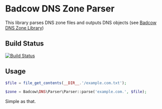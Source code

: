 Badcow DNS Zone Parser
======================

This library parses DNS zone files and outputs DNS objects (see [Badcow DNS Zone Library](https://github.com/Badcow/DNS))

## Build Status
[![Build Status](https://travis-ci.org/Badcow/DNS-Parser.svg?branch=master)](https://travis-ci.org/Badcow/DNS-Parser)

## Usage

```php
$file = file_get_contents(__DIR__.'/example.com.txt');

$zone = Badcow\DNS\Parser\Parser::parse('example.com.', $file);
```

Simple as that.